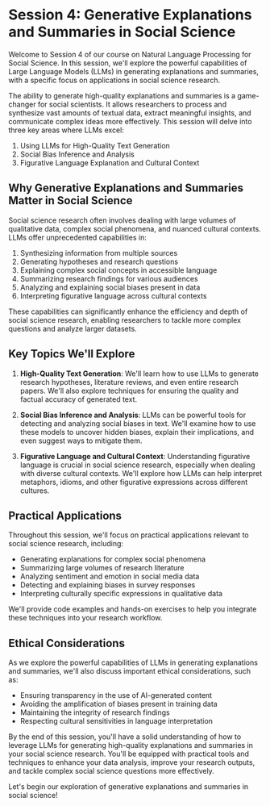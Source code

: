 # Session 4: Generative Explanations and Summaries in Social Science

Welcome to Session 4 of our course on Natural Language Processing for Social Science. In this session, we'll explore the powerful capabilities of Large Language Models (LLMs) in generating explanations and summaries, with a specific focus on applications in social science research.

The ability to generate high-quality explanations and summaries is a game-changer for social scientists. It allows researchers to process and synthesize vast amounts of textual data, extract meaningful insights, and communicate complex ideas more effectively. This session will delve into three key areas where LLMs excel:

1. Using LLMs for High-Quality Text Generation
2. Social Bias Inference and Analysis
3. Figurative Language Explanation and Cultural Context

## Why Generative Explanations and Summaries Matter in Social Science

Social science research often involves dealing with large volumes of qualitative data, complex social phenomena, and nuanced cultural contexts. LLMs offer unprecedented capabilities in:

1. Synthesizing information from multiple sources
2. Generating hypotheses and research questions
3. Explaining complex social concepts in accessible language
4. Summarizing research findings for various audiences
5. Analyzing and explaining social biases present in data
6. Interpreting figurative language across cultural contexts

These capabilities can significantly enhance the efficiency and depth of social science research, enabling researchers to tackle more complex questions and analyze larger datasets.

## Key Topics We'll Explore

1. **High-Quality Text Generation**: We'll learn how to use LLMs to generate research hypotheses, literature reviews, and even entire research papers. We'll also explore techniques for ensuring the quality and factual accuracy of generated text.

2. **Social Bias Inference and Analysis**: LLMs can be powerful tools for detecting and analyzing social biases in text. We'll examine how to use these models to uncover hidden biases, explain their implications, and even suggest ways to mitigate them.

3. **Figurative Language and Cultural Context**: Understanding figurative language is crucial in social science research, especially when dealing with diverse cultural contexts. We'll explore how LLMs can help interpret metaphors, idioms, and other figurative expressions across different cultures.

## Practical Applications

Throughout this session, we'll focus on practical applications relevant to social science research, including:

- Generating explanations for complex social phenomena
- Summarizing large volumes of research literature
- Analyzing sentiment and emotion in social media data
- Detecting and explaining biases in survey responses
- Interpreting culturally specific expressions in qualitative data

We'll provide code examples and hands-on exercises to help you integrate these techniques into your research workflow.

## Ethical Considerations

As we explore the powerful capabilities of LLMs in generating explanations and summaries, we'll also discuss important ethical considerations, such as:

- Ensuring transparency in the use of AI-generated content
- Avoiding the amplification of biases present in training data
- Maintaining the integrity of research findings
- Respecting cultural sensitivities in language interpretation

By the end of this session, you'll have a solid understanding of how to leverage LLMs for generating high-quality explanations and summaries in your social science research. You'll be equipped with practical tools and techniques to enhance your data analysis, improve your research outputs, and tackle complex social science questions more effectively.

Let's begin our exploration of generative explanations and summaries in social science!

```{tableofcontents}

```
